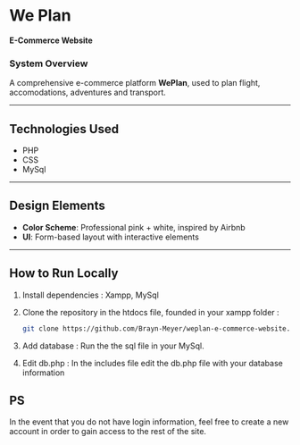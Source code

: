 # We Plan 
**E-Commerce Website**  

### **System Overview**  
A comprehensive e-commerce platform **WePlan**, used to plan flight, accomodations, adventures and transport.  

---  

## **Technologies Used**  
- PHP
- CSS  
- MySql

---  

## **Design Elements**  
- **Color Scheme**: Professional pink + white, inspired by Airbnb
- **UI**: Form-based layout with interactive elements  

---  

## **How to Run Locally**  
1. Install dependencies :
   Xampp, MySql

2. Clone the repository in the htdocs file, founded in your xampp folder :  
   ```bash
   git clone https://github.com/Brayn-Meyer/weplan-e-commerce-website.git

3. Add database :
   Run the the sql file in your MySql.

4. Edit db.php :
   In the includes file edit the db.php file with your database information

## **PS** 
   In the event that you do not have login information, feel free to create a new account in order to gain access to the rest of the site.